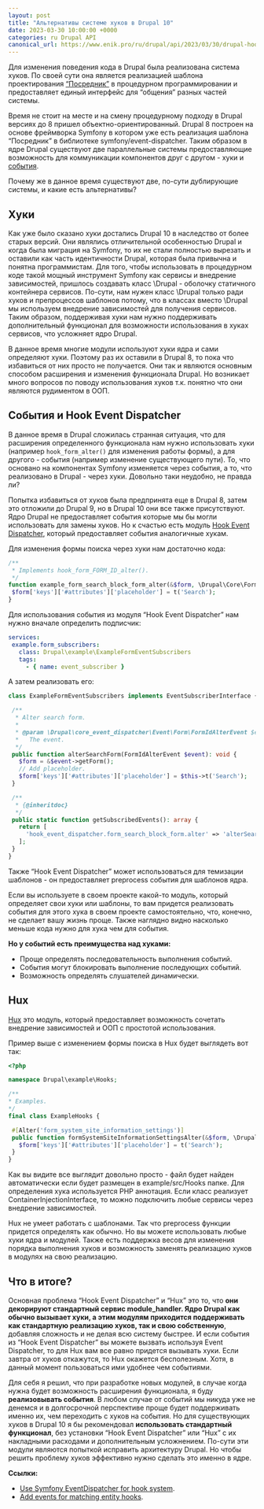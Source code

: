 ```yaml
---
layout: post
title: "Альтернативы системе хуков в Drupal 10"
date: 2023-03-30 10:00:00 +0000
categories: ru Drupal API
canonical_url: https://www.enik.pro/ru/drupal/api/2023/03/30/drupal-hooks-alternatives.html
---
```

Для изменения поведения кода в Drupal была реализована система хуков. По своей сути она является реализацией шаблона проектирования [“Посредник”](/ru/drupal/architecture/2021/01/10/patterns.html) в процедурном программировании и предоставляет единый интерфейс для “общения” разных частей системы.

Время не стоит на месте и на смену процедурному подходу в Drupal версиях до 8 пришел объектно-ориентированный. Drupal 8 построен на основе фреймворка Symfony в котором уже есть реализация шаблона “Посредник” в библиотеке symfony/event-dispatcher. Таким образом в ядре Drupal существуют две параллельные системы предоставляющие возможность для коммуникации компонентов друг с другом - хуки и [события](/ru/drupal/api/2019/11/04/event-subscriber.html). 

Почему же в данное время существуют две, по-сути дублирующие системы, и какие есть альтернативы?

## Хуки

Как уже было сказано хуки достались Drupal 10 в наследство от более старых версий. Они являлись отличительной особенностью Drupal и когда была миграция на Symfony, то их не стали полностью вырезать и оставили как часть идентичности Drupal, которая была привычна и понятна программистам. Для того, чтобы использовать в процедурном коде такой мощный инструмент Symfony как сервисы и внедрение зависимостей, пришлось создавать класс \Drupal - оболочку статичного контейнера сервисов. По-сути, нам нужен класс \Drupal только ради хуков и препроцессов шаблонов потому, что в классах вместо \Drupal мы используем внедрение зависимостей для получения сервисов. Таким образом, поддерживая хуки нам нужно поддерживать дополнительный функционал для возможности использования в хуках сервисов, что усложняет ядро Drupal.

В данное время многие модули используют хуки ядра и сами определяют хуки. Поэтому раз их оставили в Drupal 8, то пока что избавиться от них просто не получается. Они так и являются основным способом расширения и изменения функционала Drupal. Но возникает много вопросов по поводу использования хуков т.к. понятно что они являются рудиментом в ООП.

## События и Hook Event Dispatcher

В данное время в Drupal сложилась странная ситуация, что для расширения определенного функционала нам нужно использовать хуки (например `hook_form_alter()` для изменения работы формы), а для другого - события (например изменение существующего пути). То, что основано на компонентах Symfony изменяется через события, а то, что реализовано в Drupal - через хуки. Довольно таки неудобно, не правда ли?

Попытка избавиться от хуков была предпринята еще в Drupal 8, затем это отложили до Drupal 9, но в Drupal 10 они все также присутствуют. Ядро Drupal не предоставляет события которые мы бы могли использовать для замены хуков. Но к счастью есть модуль [Hook Event Dispatcher](https://www.drupal.org/project/hook_event_dispatcher), который предоставляет события аналогичные хукам.

Для изменения формы поиска через хуки нам достаточно кода:

```php
/**
 * Implements hook_form_FORM_ID_alter().
 */
function example_form_search_block_form_alter(&$form, \Drupal\Core\Form\FormStateInterface $form_state, $form_id) {
 $form['keys']['#attributes']['placeholder'] = t('Search');
}

```

Для использования события из модуля “Hook Event Dispatcher” нам нужно вначале определить подписчик:

```yaml
services:
 example.form_subscribers:
   class: Drupal\example\ExampleFormEventSubscribers
   tags:
     - { name: event_subscriber }
```

А затем реализовать его:

```php
class ExampleFormEventSubscribers implements EventSubscriberInterface {

 /**
  * Alter search form.
  *
  * @param \Drupal\core_event_dispatcher\Event\Form\FormIdAlterEvent $event
  *   The event.
  */
 public function alterSearchForm(FormIdAlterEvent $event): void {
   $form = &$event->getForm();
   // Add placeholder.
   $form['keys']['#attributes']['placeholder'] = $this->t('Search');
 }

 /**
  * {@inheritdoc}
  */
 public static function getSubscribedEvents(): array {
   return [
     'hook_event_dispatcher.form_search_block_form.alter' => 'alterSearchForm',
   ];
 }
}
```

Также “Hook Event Dispatcher” может использоваться для темизации шаблонов - он предоставляет preprocess события для шаблонов ядра.

Если вы используете в своем проекте какой-то модуль, который определяет свои хуки или шаблоны, то вам придется реализовать события для этого хука в своем проекте самостоятельно, что, конечно, не сделает вашу жизнь проще. Также наглядно видно насколько меньше кода нужно для хука чем для события.

**Но у событий есть преимущества над хуками:**
* Проще определять последовательность выполнения событий.
* События могут блокировать выполнение последующих событий.
* Возможность определять слушателей динамически.

## Hux

[Hux](https://www.drupal.org/project/hux) это модуль, который предоставляет возможность сочетать внедрение зависимостей и ООП с простотой использования.

Пример выше с изменением формы поиска в Hux будет выглядеть вот так:

```php
<?php

namespace Drupal\example\Hooks;

/**
* Examples.
*/
final class ExampleHooks {

 #[Alter('form_system_site_information_settings')]
 public function formSystemSiteInformationSettingsAlter(&$form, \Drupal\Core\Form\FormStateInterface $form_state, $form_id) {
   $form['keys']['#attributes']['placeholder'] = t('Search');
 }
}
```

Как вы видите все выглядит довольно просто - файл будет найден автоматически если будет размещен в example/src/Hooks папке. Для определения хука используется PHP аннотация. Если класс реализует ContainerInjectionInterface, то можно подключить любые сервисы через внедрение зависимостей.

Hux не умеет работать с шаблонами. Так что preprocess функции придется определять как обычно. Но вы можете использовать любые хуки ядра и модулей. Также есть поддержка весов для изменения порядка выполнения хуков и возможность заменять реализацию хуков в модулях на свою реализацию.

## Что в итоге?

Основная проблема “Hook Event Dispatcher” и “Hux” это то, что **они декорируют стандартный сервис module_handler. Ядро Drupal как обычно вызывает хуки, а этим модулям приходится поддерживать как стандартную реализацию хуков, так и свою собственную**, добавляя сложность и не делая всю систему быстрее. И если события из “Hook Event Dispatcher” вы можете вызвать используя Event Dispatcher, то для Hux вам все равно придется вызывать хуки. Если завтра от хуков откажутся, то Hux окажется бесполезным. Хотя, в данный момент пользоваться ими удобнее чем событиями.

Для себя я решил, что при разработке новых модулей, в случае когда нужна будет возможность расширения функционала, я буду **реализовывать события**. В любом случае от событий мы никуда уже не денемся и в долгосрочной перспективе проще будет поддерживать именно их, чем переходить с хуков на события. Но для существующих хуков в Drupal 10 я бы рекомендовал **использовать стандартный функционал**, без установки “Hook Event Dispatcher” или “Hux” с их накладными расходами и дополнительным усложнением. По-сути эти модули являются попыткой исправить архитектуру Drupal. Но чтобы решить проблему хуков эффективно нужно сделать это именно в ядре.

**Ссылки:**

* [Use Symfony EventDispatcher for hook system](https://www.drupal.org/project/drupal/issues/1509164).
* [Add events for matching entity hooks](https://www.drupal.org/node/2551893).

